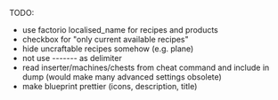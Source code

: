 TODO:

- use factorio localised_name for recipes and products
- checkbox for "only current available recipes"
- hide uncraftable recipes somehow (e.g. plane)
- not use ------- as delimiter
- read inserter/machines/chests from cheat command and include in dump (would make many advanced settings obsolete)
- make blueprint prettier (icons, description, title)
